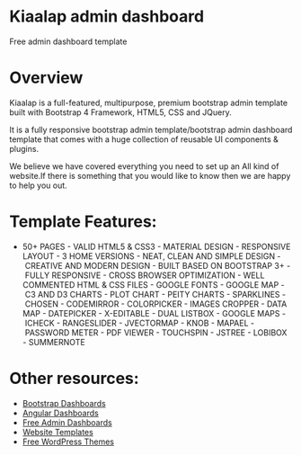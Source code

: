 # Kiaalap admin dashboard
Free admin dashboard template

# Overview
Kiaalap is a full-featured, multipurpose, premium bootstrap admin template built with Bootstrap 4 Framework, HTML5, CSS and JQuery.

It is a fully responsive bootstrap admin template/bootstrap admin dashboard template that comes with a huge collection of reusable UI components & plugins.

We believe we have covered everything you need to set up an All kind of website.If there is something that you would like to know then we are happy to help you out.

# Template Features:

- 50+ PAGES
- VALID HTML5 & CSS3
- MATERIAL DESIGN
- RESPONSIVE LAYOUT
- 3 HOME VERSIONS
- NEAT, CLEAN AND SIMPLE DESIGN
- CREATIVE AND MODERN DESIGN
- BUILT BASED ON BOOTSTRAP 3+
- FULLY RESPONSIVE
- CROSS BROWSER OPTIMIZATION
- WELL COMMENTED HTML & CSS FILES
- GOOGLE FONTS
- GOOGLE MAP
- C3 AND D3 CHARTS
- PLOT CHART
- PEITY CHARTS
- SPARKLINES
- CHOSEN
- CODEMIRROR
- COLORPICKER
- IMAGES CROPPER
- DATA MAP
- DATEPICKER
- X-EDITABLE
- DUAL LISTBOX
- GOOGLE MAPS
- ICHECK
- RANGESLIDER
- JVECTORMAP
- KNOB
- MAPAEL
- PASSWORD METER
- PDF VIEWER
- TOUCHSPIN
- JSTREE
- LOBIBOX
- SUMMERNOTE

# Other resources:

- [Bootstrap Dashboards](https://colorlib.com/wp/free-bootstrap-admin-dashboard-templates/)
- [Angular Dashboards](https://colorlib.com/wp/angularjs-admin-templates/)
- [Free Admin Dashboards](https://colorlib.com/wp/free-html5-admin-dashboard-templates/)
- [Website Templates](https://colorlib.com/wp/templates/)
- [Free WordPress Themes](https://colorlib.com/wp/free-wordpress-themes/)
